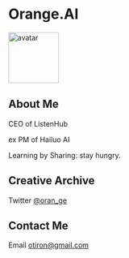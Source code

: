 # Orange.AI

<img src="https://orangesai.com/icon.png" alt="avatar" width="100" height="100">


## About Me

CEO of ListenHub

ex PM of Hailuo AI

Learning by Sharing: stay hungry.

## Creative Archive 

Twitter [@oran_ge](https://twitter.com/oran_ge) 


## Contact Me

Email <a href="mailto:otiron@gmail.com">otiron@gmail.com</a>
